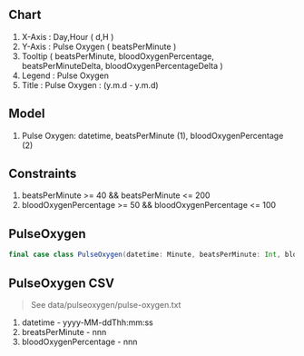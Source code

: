 Chart
-----
1. X-Axis : Day,Hour ( d,H )
2. Y-Axis : Pulse Oxygen ( beatsPerMinute )
3. Tooltip ( beatsPerMinute, bloodOxygenPercentage, beatsPerMinuteDelta, bloodOxygenPercentageDelta )
4. Legend : Pulse Oxygen
5. Title : Pulse Oxygen : (y.m.d - y.m.d)

Model
-----
1. Pulse Oxygen: datetime, beatsPerMinute (1), bloodOxygenPercentage (2)

Constraints
-----------
1. beatsPerMinute >= 40 && beatsPerMinute <= 200
2. bloodOxygenPercentage >= 50 && bloodOxygenPercentage <= 100

PulseOxygen
-----------
```scala
final case class PulseOxygen(datetime: Minute, beatsPerMinute: Int, bloodOxygenPercentage: Int)
```

PulseOxygen CSV
---------------
>See data/pulseoxygen/pulse-oxygen.txt
1. datetime - yyyy-MM-ddThh:mm:ss
2. breatsPerMinute - nnn
3. bloodOxygenPercentage - nnn